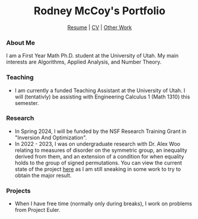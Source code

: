 <h1 align="center">Rodney McCoy's Portfolio</h1>

<div align="center">
  <p align="center"> <a href="CV/Resume.pdf">Resume</a> | <a href="CV/CV.pdf">CV</a> | <a href="https://github.com/RodneyMcCoy/RodneyMcCoy/tree/main/Projects And Writing">Other Work</a> </p>
</div>

<h3 align="left">About Me</h3>
<p> I am a First Year Math Ph.D. student at the University of Utah. My main interests are Algorithms, Applied Analysis, and Number Theory. </p>

<h3 align="left">Teaching</h3>
<ul>
  <li> I am currently a funded Teaching Assistant at the University of Utah. I will (tentativly) be assisting with Engineering Calculus 1 (Math 1310) this semester. </li>
</ul>

<h3 align="left">Research</h3>
<ul>
  <li> In Spring 2024, I will be funded by the NSF Research Training Grant in "Inversion And Optimization".</li>
  <li> In 2022 - 2023, I was on undergraduate research with Dr. Alex Woo relating to measures of disorder on the symmetric group, an inequality derived from them, and an extension of a condition for when equality holds to the group of signed permutations. You can view the current state of the project <a href="https://github.com/RodneyMcCoy/shallow-permutations">here</a> as I am still sneaking in some work to try to obtain the major result.
  </li>
</ul>

<h3 align="left">Projects</h3>
<ul>
  <li>When I have free time (normally only during breaks), I work on problems from Project Euler.</li>
</ul>
